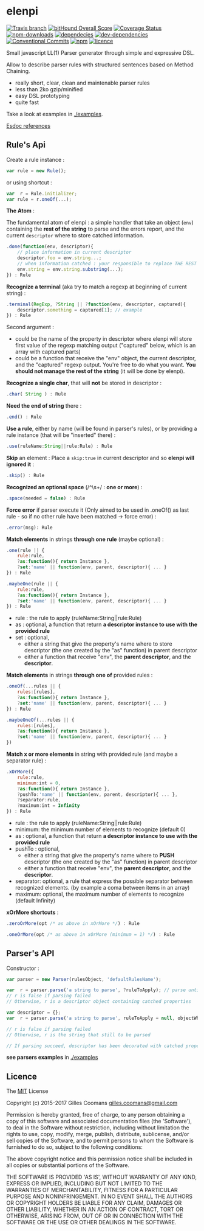# elenpi

[![Travis branch](https://img.shields.io/travis/nomocas/elenpi/master.svg)](https://travis-ci.org/nomocas/elenpi)
[![bitHound Overall Score](https://www.bithound.io/github/nomocas/elenpi/badges/score.svg)](https://www.bithound.io/github/nomocas/elenpi)
[![Coverage Status](https://coveralls.io/repos/github/nomocas/elenpi/badge.svg?branch=master)](https://coveralls.io/github/nomocas/elenpi?branch=master)
[![npm-downloads](https://img.shields.io/npm/dm/elenpi.svg)]()
[![dependecies](https://img.shields.io/david/nomocas/elenpi.svg)]()
[![dev-dependencies](https://img.shields.io/david/dev/nomocas/elenpi.svg)]()
[![Conventional Commits](https://img.shields.io/badge/Conventional%20Commits-1.0.0-yellow.svg)](https://conventionalcommits.org)
[![npm](https://img.shields.io/npm/v/elenpi.svg)]()
[![licence](https://img.shields.io/npm/l/elenpi.svg)]()

Small javascript LL(1) Parser generator through simple and expressive DSL. 

Allow to describe parser rules with structured sentences based on Method Chaining.

- really short, clear, clean and maintenable parser rules
- less than 2ko gzip/minified
- easy DSL prototyping
- quite fast

Take a look at examples in [./examples](https://github.com/nomocas/elenpi/tree/master/examples).

[Esdoc references](https://doc.esdoc.org/github.com/nomocas/elenpi/)

## Rule's Api

Create a rule instance : 

```javascript
var rule = new Rule();
```

or using shortcut :

```javascript
var  r = Rule.initializer;
var rule = r.oneOf(...);
```

__The Atom__ : 

The fundamental atom of elenpi : a simple handler that take an object (`env`) containing the __rest of the string__ to parse and the errors report, and the current `descriptor` where to store catched information.
```javascript
.done(function(env, descriptor){
	// place information in current descriptor
	descriptor.foo = env.string...;
	// when information catched : your responsible to replace THE REST of the string in env.
	env.string = env.string.substring(...);
}) : Rule
```

__Recognize a terminal__ (aka try to match a regexp at beginning of current string) :
```javascript
.terminal(RegExp, ?String || ?function(env, descriptor, captured){
	descriptor.something = captured[1]; // example
}) : Rule
```
Second argument : 
- could be the name of the property in descriptor where elenpi will store first value of the regexp matching output ("captured" below, which is an array with captured parts)
- could be a function that receive the "env" object, the current descriptor, and the "captured" regexp output. You're free to do what you want. __You should not manage the rest of the string__ (it will be done by elenpi).


__Recognize a single char__, that will __not__ be stored in descriptor :
```javascript
.char( String ) : Rule
```

__Need the end of string__ there :
```javascript
.end() : Rule
```

__Use a rule__, either by name (will be found in parser's rules), or by providing a rule instance (that will be "inserted" there) :
```javascript
.use(ruleName:String||rule:Rule) : Rule
```

__Skip__ an element : Place a `skip:true` in current descriptor and so __elenpi will ignored it__ :
```javascript
.skip() : Rule
```

__Recognized an optional space__ (/^\s+/ : __one or more__) :
```javascript
.space(needed = false) : Rule
```

__Force error__ if parser execute it (Only aimed to be used in .oneOf() as last rule - so if no other rule have been matched -> force error) :
```javascript
.error(msg): Rule
```


__Match elements__ in strings __through one rule__ (maybe optional) :
```javascript
.one(rule || { 
	rule:rule, 
	?as:function(){ return Instance }, 
	?set:'name' || function(env, parent, descriptor){ ... } 
}) : Rule
```

```javascript
.maybeOne(rule || { 
	rule:rule, 
	?as:function(){ return Instance }, 
	?set:'name' || function(env, parent, descriptor){ ... } 
}) : Rule
```

- rule : the rule to apply (ruleName:String||rule:Rule)
- as : optional, a function that return __a descriptor instance to use with the provided rule__
- set : optional, 
	- either a string that give the property's name where to store descriptor (the one created by the "as" function) in parent descriptor
	- either a function that receive "env", the __parent descriptor__, and the __descriptor__.


__Match elements__ in strings __through one of__ provided rules :
```javascript
.oneOf(...rules || { 
	rules:[rules], 
	?as:function(){ return Instance }, 
	?set:'name' || function(env, parent, descriptor){ ... } 
}) : Rule
```

```javascript
.maybeOneOf(...rules || {
	rules:[rules], 
	?as:function(){ return Instance }, 
	?set:'name' || function(env, parent, descriptor){ ... } 
})
```


__Match x or more elements__ in string with provided rule (and maybe a separator rule) :
```javascript
.xOrMore({ 
	rule:rule,
	minimum:int = 0,
	?as:function(){ return Instance }, 
	?pushTo:'name' || function(env, parent, descriptor){ ... },
	?separator:rule,
	?maximum:int = Infinity
}) : Rule
```

- rule : the rule to apply (ruleName:String||rule:Rule)
- minimum: the minimum number of elements to recognize (default 0)
- as : optional, a function that return __a descriptor instance to use with the provided rule__
- pushTo : optional, 
	- either a string that give the property's name where to __PUSH__ descriptor (the one created by the "as" function) in parent descriptor
	- either a function that receive "env", the __parent descriptor__, and the __descriptor__.
- separator: optional, a rule that express the possible separator between recognized elements. (by example a coma between items in an array) 
- maximum: optional, the maximum number of elements to recognize (default Infinity)



__xOrMore shortcuts__ : 
```javascript
.zeroOrMore(opt /* as above in xOrMore */) : Rule
```

```javascript
.oneOrMore(opt /* as above in xOrMore (minimum = 1) */) : Rule
```


## Parser's API

Constructor :
```javascript
var parser = new Parser(rulesObject, 'defaultRulesName');
```


```javascript
var  r = parser.parse('a string to parse', ?ruleToApply); // parse until the end of string
// r is false if parsing failed
// Otherwise, r is a descriptor object containing catched properties
```


```javascript
var descriptor = {};
var  r = parser.parse('a string to parse', ruleToApply = null, objectWhereStoreTokens = null);

// r is false if parsing failed
// Otherwise, r is the string that still to be parsed

// If parsing succeed, descriptor has been decorated with catched properties
```

__see parsers examples__ in [./examples](https://github.com/nomocas/elenpi/tree/master/examples)

## Licence

The [MIT](http://opensource.org/licenses/MIT) License

Copyright (c) 2015-2017 Gilles Coomans <gilles.coomans@gmail.com>

Permission is hereby granted, free of charge, to any person obtaining a copy of this software and associated documentation files (the 'Software'), to deal in the Software without restriction, including without limitation the rights to use, copy, modify, merge, publish, distribute, sublicense, and/or sell copies of the Software, and to permit persons to whom the Software is furnished to do so, subject to the following conditions:

The above copyright notice and this permission notice shall be included in all copies or substantial portions of the Software.

THE SOFTWARE IS PROVIDED 'AS IS', WITHOUT WARRANTY OF ANY KIND, EXPRESS OR IMPLIED, INCLUDING BUT NOT LIMITED TO THE WARRANTIES OF MERCHANTABILITY, FITNESS FOR A PARTICULAR PURPOSE AND NONINFRINGEMENT. IN NO EVENT SHALL THE AUTHORS OR COPYRIGHT HOLDERS BE LIABLE FOR ANY CLAIM, DAMAGES OR OTHER LIABILITY, WHETHER IN AN ACTION OF CONTRACT, TORT OR OTHERWISE, ARISING FROM, OUT OF OR IN CONNECTION WITH THE SOFTWARE OR THE USE OR OTHER DEALINGS IN THE SOFTWARE.
